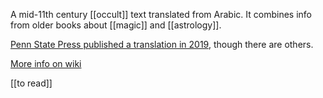 A mid-11th century [[occult]] text translated from Arabic. It combines info from older books about [[magic]] and [[astrology]]. 

[Penn State Press published a translation in 2019](https://www.psupress.org/books/titles/978-0-271-08213-4.html), though there are others.

[More info on wiki](https://en.wikipedia.org/wiki/Picatrix)

[[to read]]

